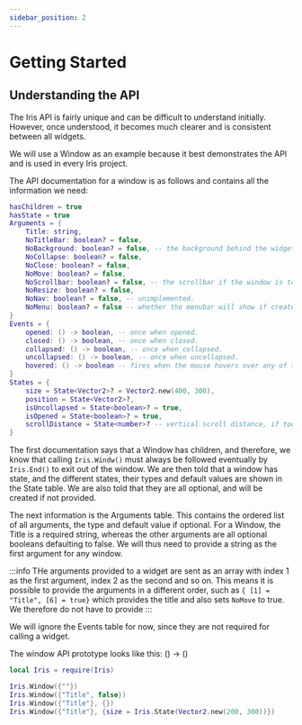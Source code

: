 ```yaml
---
sidebar_position: 2
---
```


# Getting Started

## Understanding the API

The Iris API is fairly unique and can be difficult to understand initially. However, once understood, it becomes much clearer and is consistent between all widgets.

We will use a Window as an example because it best demonstrates the API and is used in every Iris project.

The API documentation for a window is as follows and contains all the information we need:  
```lua
hasChildren = true
hasState = true
Arguments = {
	Title: string,
	NoTitleBar: boolean? = false,
	NoBackground: boolean? = false, -- the background behind the widget container.
	NoCollapse: boolean? = false,
	NoClose: boolean? = false,
	NoMove: boolean? = false,
	NoScrollbar: boolean? = false, -- the scrollbar if the window is too short for all widgets.
	NoResize: boolean? = false,
	NoNav: boolean? = false, -- unimplemented.
	NoMenu: boolean? = false -- whether the menubar will show if created.
}
Events = {
	opened: () -> boolean, -- once when opened.
	closed: () -> boolean, -- once when closed.
	collapsed: () -> boolean, -- once when collapsed.
	uncollapsed: () -> boolean, -- once when uncollapsed.
	hovered: () -> boolean -- fires when the mouse hovers over any of the window.
}
States = {
	size = State<Vector2>? = Vector2.new(400, 300),
	position = State<Vector2>?,
	isUncollapsed = State<boolean>? = true,
	isOpened = State<boolean>? = true,
	scrollDistance = State<number>? -- vertical scroll distance, if too short.
}
```

The first documentation says that a Window has children, and therefore, we know that calling `Iris.Windw()` must always be followed eventually by `Iris.End()` to exit out of the window. We are then told that a window has state, and the different states, their types and default values are shown in the State table. We are also told that they are all optional, and will be created if not provided.

The next information is the Arguments table. This contains the ordered list of all arguments, the type and default value if optional. For a Window, the Title is a required string, whereas the other arguments are all optional booleans defaulting to false. We will thus need to provide a string as the first argument for any window.

:::info
THe arguments provided to a widget are sent as an array with index 1 as the first argument, index 2 as the second and so on. This means it is possible to provide the arguments in a different order, such as `{ [1] = "Title", [6] = true}` which provides the title and also sets `NoMove` to true. We therefore do not have to provide
:::

We will ignore the Events table for now, since they are not required for calling a widget.

The window API prototype looks like this: () -> ()


```lua
local Iris = require(Iris)

Iris.Window({""})
Iris.Window({"Title", false})
Iris.Window({"Title"}, {})
Iris.Window({"Title"}, {size = Iris.State(Vector2.new(200, 300))})

```
